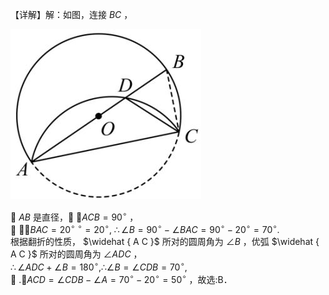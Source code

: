 【详解】解：如图，连接 $B C$ ，

![](<../../qs_image_DB/专题3-6__圆的综合（27类题型）（解析版）/8dab7342ad567f4223f25d3da214a8c70a9ed2ce7a939705b857e831dd9b53b3.jpg>)

 $A B$ 是直径， $\angle A C B = 9 0 ^ { \circ }$ ，   
 $\cdot \angle B A C = 2 0 ^ { \circ }$ $^ { \circ } = 2 0 ^ { \circ } , ~ \therefore \angle B = 9 0 ^ { \circ } - \angle B A C = 9 0 ^ { \circ } - 2 0 ^ { \circ } = 7 0 ^ { \circ } .$   
根据翻折的性质， $\widehat { A C }$ 所对的圆周角为 $\angle B$ ，优弧 $\widehat { A C }$ 所对的圆周角为 $\angle A D C$ ，   
$\therefore \angle A D C + \angle B = 1 8 0 ^ { \circ } , \therefore \angle B = \angle C D B = 7 0 ^ { \circ } ,$   
 $. \angle A C D = \angle C D B - \angle A = 7 0 ^ { \circ } - 2 0 ^ { \circ } = 5 0 ^ { \circ }$ ，故选:B．
